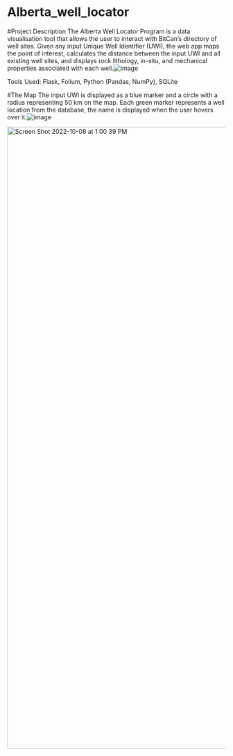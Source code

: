 # Alberta_well_locator

#Project Description
The Alberta Well Locator Program is a data visualisation tool that allows the user to interact with BitCan’s directory of well sites. Given any input Unique Well Identifier (UWI), the web app maps the point of interest, calculates the distance between the input UWI and all existing well sites, and displays rock lithology, in-situ, and mechanical properties associated with each well.![image](https://user-images.githubusercontent.com/105069660/194726172-c6abaf73-5bba-49d2-b6bd-d2d139cc2cf2.png)

Tools Used: Flask, Folium, Python (Pandas, NumPy), SQLite

#The Map
The input UWI is displayed as a blue marker and a circle with a radius representing 50 km on the map. Each green marker represents a well location from the database, the name is displayed when the user hovers over it.![image](https://user-images.githubusercontent.com/105069660/194726194-3857d8b3-6624-4a95-a26f-0a44c23739a8.png)

<img width="1435" alt="Screen Shot 2022-10-08 at 1 00 39 PM" src="https://user-images.githubusercontent.com/105069660/194726200-ab1a18fe-36db-47f8-ae84-11f874604b73.png">
